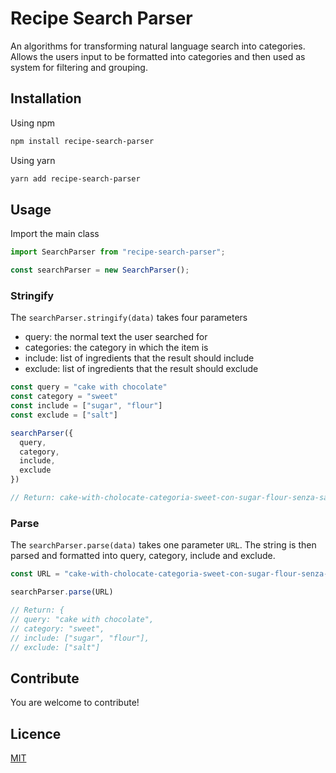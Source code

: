 <h1>Recipe Search Parser</h1>
<p>An algorithms for transforming natural language search into categories. Allows the users input to be formatted into categories and then used as system for filtering and grouping.</p>

## Installation

<p>Using npm</p>

```bash
npm install recipe-search-parser
```

<p>Using yarn</p>

```bash
yarn add recipe-search-parser
```

## Usage

<p>Import the main class</p>

```javascript
import SearchParser from "recipe-search-parser";

const searchParser = new SearchParser();
```

### Stringify

<p>The <code>searchParser.stringify(data)</code> takes four parameters </p>
<ul>
  <li>query: the normal text the user searched for</li>
  <li>categories: the category in which the item is</li>
  <li>include: list of ingredients that the result should include</li>
  <li>exclude: list of ingredients that the result should exclude</li>
</ul>
  
```javascript
const query = "cake with chocolate"
const category = "sweet"
const include = ["sugar", "flour"]
const exclude = ["salt"]

searchParser({
  query,
  category,
  include,
  exclude
})

// Return: cake-with-cholocate-categoria-sweet-con-sugar-flour-senza-salt

```


### Parse
<p>The <code>searchParser.parse(data)</code> takes one parameter <code>URL</code>. The string is then parsed and formatted into query, category, include and exclude. </p>

```javascript
const URL = "cake-with-cholocate-categoria-sweet-con-sugar-flour-senza-salt"

searchParser.parse(URL)

// Return: {
// query: "cake with chocolate",
// category: "sweet",
// include: ["sugar", "flour"],
// exclude: ["salt"]

```

## Contribute
You are welcome to contribute!

## Licence
[MIT](https://choosealicense.com/licenses/mit/)

